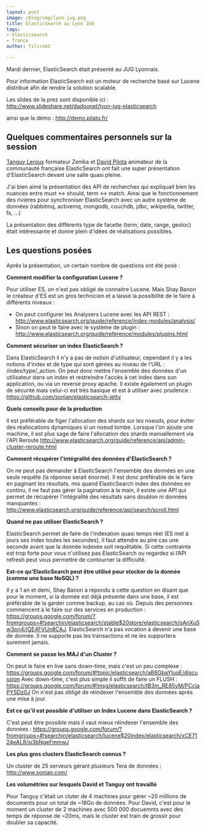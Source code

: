 ```yaml
---
layout: post
image: /blog/img/lyon-jug.png
title: ElasticSearch au Lyon JUG
tags:
- elasticsearch
- france
author: filirom1

---
```


Mardi dernier, ElasticSearch était présenté au JUG Lyonnais.

Pour information ElasticSearch est un moteur de recherche basé sur Lucene distribué afin de rendre la solution scalable.

Les slides de la prez sont disponible ici : <http://www.slideshare.net/dadoonet/lyon-jug-elasticsearch>

ainsi que la démo : <http://demo.pilato.fr/>

## Quelques commentaires personnels sur la session

[Tanguy Leroux](/authors.html#tlrx) formateur Zenika et [David Pilota](/authors.html#dpilato) animateur de la communauté française ElasticSearch ont fait une super présentation d'ElasticSearch devant une salle quasi pleine.

J'ai bien aimé la présentation des API de recherches qui expliquait bien les nuances entre must <-> should, term <-> match.
Ainsi que le fonctionnement des rivières pour synchroniser ElasticSearch avec un autre système de données (rabbitmq, activemq, mongodb, couchdb, jdbc, wikipedia, twitter, fs, ...)

La présentation des différents type de facette (term, date, range, geoloc) était intéressante et donne plein d'idées de réalisations possibles.


## Les questions posées

Après la présentation, un certain nombre de questions ont été posé :


__Comment modifier la configuration Lucene ?__

Pour utiliser ES, on n'est pas obligé de connaitre Lucene.
Mais Shay Banon le créateur d'ES est un gros technicien et a laissé la possibilité de le faire à différents niveaux :
 * On peut configurer les Analysers Lucene avec les API REST : <http://www.elasticsearch.org/guide/reference/index-modules/analysis/>
 * Sinon on peut le faire avec le système de plugin : <http://www.elasticsearch.org/guide/reference/modules/plugins.html>

__Comment sécuriser un index ElasticSearch ?__

Dans ElasticSearch il n'y a pas de notion d'utilisateur, cependant il y a les notions d'index et de type qui sont gérées au niveau de l'URL : /index/type/_action. On peut donc mettre l'ensemble des données d'un utilisateur dans un index et restreindre l'accès à cet index dans son application, ou via un reverse proxy apache.
Il existe également un plugin de sécurité mais celui-ci est très basique et est à utiliser avec prudence : <https://github.com/sonian/elasticsearch-jetty>


__Quels conseils pour de la production__

Il est préférable de figer l'allocation des shards sur les noeuds, pour éviter des réallocations dynamiques si un noeud tombe. Lorsque l'on ajoute une machine, il est plus sage de faire l'allocation des shards manuellement via l'API Reroute <http://www.elasticsearch.org/guide/reference/api/admin-cluster-reroute.html>

__Comment récupérer l'intégralité des données d'ElasticSearch  ?__

On ne peut pas demander à ElasticSearch l'ensemble des données en une seule requête (la réponse serait énorme). Il est donc préférable de le faire en paginant les résultats.
mis quand ElasticSearch index des données en continu, il ne faut pas gérer la pagination à la main, il existe une API qui permet de récupérer l'intégralité des résultats sans doublon ni données manquantes : <http://www.elasticsearch.org/guide/reference/api/search/scroll.html>

__Quand ne pas utiliser ElasticSearch ?__

ElasticSearch permet de faire de l'indexation quasi temps réel (ES met à jours ses index toutes les secondes), il faut attendre au pire cas une seconde avant que la donnée indexée soit requêtable. Si cette contrainte est trop forte pour vous n'utilisez pas ElasticSearch ou regardez si l’API refresh peut vous permettre de contourner la difficulté.


__Est-ce qu'ElasticSearch peut être utilisé pour stocker de la donnée (comme une base NoSQL) ?__

Il y a 1 an et demi, Shay Banon a répondu à cette question en disant que pour le moment, si la donnée est déjà présente dans une base, il est préférable de la garder comme backup, au cas où.
Depuis des personnes commencent à le faire sur des services en production : <https://groups.google.com/forum/?fromgroups=#!searchin/elasticsearch/stable$20store/elasticsearch/qAnXu5w3pn4/jQE4FVUn8CAJ>.
ElasticSearch n'a pas vocation à devenir une base de donnée. Il ne supporte pas les transactions et ne les supportera surement jamais.


__Comment se passe les MAJ d'un Cluster ?__

On peut le faire en live sans down-time, mais c'est un peu complexe : <https://groups.google.com/forum/#!topic/elasticsearch/aB8GbaYIuqE/discussion>
Avec down-time, c'est plus simple il suffit de faire un FLUSH : <https://groups.google.com/forum/#!msg/elasticsearch/tB3m_RE85yM/PCcjaPYSDz0J>
On n'est pas obligé de réindexer l'ensemble des données après une mise à jour.


__Est ce qu'il est possible d'utiliser un Index Lucene dans ElasticSearch ?__

C'est peut être possible mais il vaut mieux réindexer l'ensemble des données : <https://groups.google.com/forum/?fromgroups=#!searchin/elasticsearch/lucene$20index/elasticsearch/xCE7124eAL8/sj3bNgeFmmwJ>

__Les plus gros clusters ElasticSearch connus ?__

Un cluster de 25 serveurs gérant plusieurs Tera de données : <http://www.sonian.com/>


__Les volumétries sur lesquels David et Tanguy ont travaillé__

Pour Tanguy c'était un cluter de 4 machines pour gérer ~20 millions de documents pour un total de ~18Go de données.
Pour David, c'est pour le moment un cluster de 2 machines avec 500 000 docuemnts avec des temps de réponse de ~20ms, mais le cluster est train de grossir pour doubler sa capacité.
